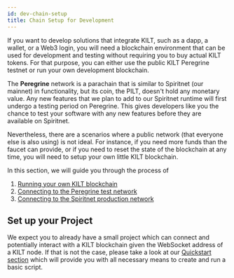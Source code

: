 ```yaml
---
id: dev-chain-setup
title: Chain Setup for Development
---
```


If you want to develop solutions that integrate KILT, such as a dapp, a wallet, or a Web3 login, you will need a blockchain environment that can be used for development and testing without requiring you to buy actual KILT tokens.
For that purpose, you can either use the public KILT Peregrine testnet or run your own development blockchain.

The **Peregrine** network is a parachain that is similar to Spiritnet (our mainnet) in functionality, but its coin, the PILT, doesn't hold any monetary value.
Any new features that we plan to add to our Spiritnet runtime will first undergo a testing period on Peregrine.
This gives developers like you the chance to test your software with any new features before they are available on Spiritnet.

Nevertheless, there are a scenarios where a public network (that everyone else is also using) is not ideal.
For instance, if you need more funds than the faucet can provide, or if you need to reset the state of the blockchain at any time, you will need to setup your own little KILT blockchain.

In this section, we will guide you through the process of 
1. [Running your own KILT blockchain](./01_standalone_setup.md)
2. [Connecting to the Peregrine test network](./02_peregrine_setup.md)
3. [Connecting to the Spiritnet production network](./03_prod_chain_setup.md)

## Set up your Project

We expect you to already have a small project which can connect and potentially interact with a KILT blockchain given the WebSocket address of a KILT node.
If that is not the case, please take a look at our [Quickstart section](../01_quickstart.md#connecting-to-kilt-blockchain) which will provide you with all necessary means to create and run a basic script.

